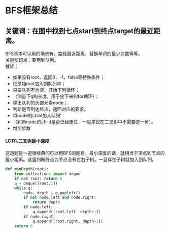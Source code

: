# BFS框架总结
## 关键词：在图中找到七点start到终点target的最近距离。
BFS基本可以用的场景有，路径最近距离，替换单词的最少次数等等。  
关键知识点：要用到队列。  
框架：  
- 如果没有root，返回0，-1，false等特殊条件；
- 把原始root加入到队列中；
- 只要队列不为空，开始下列循环；
- （测量下q的长度，用于接下来的for循环）；
- 弹出队列的头部元素node；
- 判断是否到达终点，返回对应的要求。
- 将node的child加入队列‘
- （判断node的child是否已经走过，一般来说在二叉树中不需要这一步）。
- 增加步数

#### LC111.二叉树最小深度
这道题是一道很经典的可以用BFS的题目，最小深度的话，就相当于顶点到节点的最小距离。这里判断终点为节点没有左右子树。一旦存在子树就加入到队列。
```python
def minDepth(root):
    from collections import deque
    if not root: return 0
    q = deque([root,1])
    while q:
        node, depth = q.popleft()
        if not node.left and node.right:
            return depth
        if node.left:
            q.append([root.left. depth+1])
        if node.right:
            q.append([root.right, depth+1])
    return 0
```
